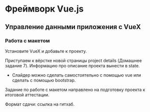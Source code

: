 # Фреймворк Vue.js

## Управление данными приложения с VueX

### Работа с макетом

Установите VueX и добавьте к проекту.

Приступаем к вёрстке новой страницы project details (Домашнее задание 7).
Информацию про описание проекта вынести в state.

- Слайдер можно сделать самостоятельно с помощью vue или сделать с помощью bootstrap.

Задание по работе с макетом направлено на подготовку проекта к итоговой аттестации.

Формат сдачи: ссылка на гитхаб.
